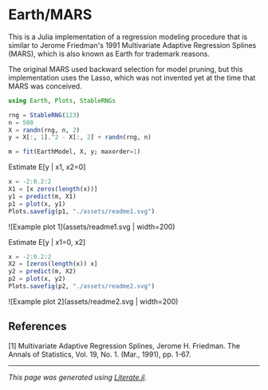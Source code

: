 # Earth/MARS

This is a Julia implementation of a regression modeling procedure that
is similar to Jerome Friedman's 1991 Multivariate Adaptive Regression
Splines (MARS), which is also known as Earth for trademark reasons.

The original MARS used backward selection for model pruning, but this
implementation uses the Lasso, which was not invented yet at the time
that MARS was conceived.

````julia
using Earth, Plots, StableRNGs

rng = StableRNG(123)
n = 500
X = randn(rng, n, 2)
y = X[:, 1].^2 - X[:, 2] + randn(rng, n)

m = fit(EarthModel, X, y; maxorder=1)
````

Estimate E[y | x1, x2=0]

````julia
x = -2:0.2:2
X1 = [x zeros(length(x))]
y1 = predict(m, X1)
p1 = plot(x, y1)
Plots.savefig(p1, "./assets/readme1.svg")
````

![Example plot 1](assets/readme1.svg | width=200)

Estimate E[y | x1=0, x2]

````julia
x = -2:0.2:2
X2 = [zeros(length(x)) x]
y2 = predict(m, X2)
p2 = plot(x, y2)
Plots.savefig(p2, "./assets/readme2.svg")
````

![Example plot 2](assets/readme2.svg | width=200)

## References

[1] Multivariate Adaptive Regression Splines, Jerome H. Friedman.
The Annals of Statistics, Vol. 19, No. 1. (Mar., 1991), pp. 1-67.

---

*This page was generated using [Literate.jl](https://github.com/fredrikekre/Literate.jl).*


